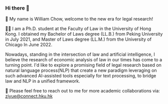 ### Hi there 👋

🎉 My name is William Chow, welcome to the new era for legal research!

👨‍🎓 I am a Ph.D. student at the Faculty of Law in the University of Hong Kong. I obtained my Bachelor of Laws degree (LL.B.) from Peking University in July 2021, and Master of Laws degree (LL.M.) from the University of Chicago In June 2022.

Nowadays, standing in the intersection of law and artificial intelligence, I believe the research of economic analysis of law in our times has come to a turning point. I'd like to explore a promising field of legal research based on natural language process(NLP) that create a new paradigm leveraging on such advanced AI-assisted tools especially for text processing, to bridge law and NLP in a unified framework.

📩 Please feel free to reach out to me for more academic collaborations via: ziyue@connect.hku.hk


<!--
**WilliamZhou233/WilliamZhou233** is a ✨ _special_ ✨ repository because its `README.md` (this file) appears on your GitHub profile.

Here are some ideas to get you started:

- 🔭 I’m currently working on ...
- 🌱 I’m currently learning ...
- 👯 I’m looking to collaborate on ...
- 🤔 I’m looking for help with ...
- 💬 Ask me about ...
- 📫 How to reach me: ...
- 😄 Pronouns: ...
- ⚡ Fun fact: ...
-->
